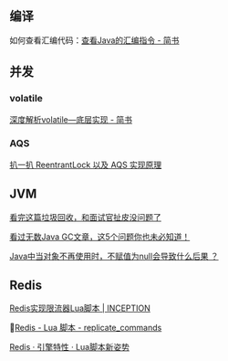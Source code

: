 ## 编译

如何查看汇编代码：[查看Java的汇编指令 \- 简书](https://www.jianshu.com/p/93821b08e774)



## 并发

### volatile

[深度解析volatile—底层实现 \- 简书](https://www.jianshu.com/p/2643c9ea1b82)



### AQS

[扒一扒 ReentrantLock 以及 AQS 实现原理](https://mp.weixin.qq.com/s/jCBrHSVK647bdVIPvJHxOg)



## JVM

[看完这篇垃圾回收，和面试官扯皮没问题了](https://mp.weixin.qq.com/s?__biz=MzIxNjA5MTM2MA==&mid=2652436610&idx=2&sn=49dd8b6268b8674911baabd03096523f&scene=21#wechat_redirect)

[看过无数Java GC文章，这5个问题你也未必知道！](https://mp.weixin.qq.com/s?__biz=MzIxNjA5MTM2MA==&mid=2652436890&idx=2&sn=f3476873cc5ee8d9287ddf5729220bf2&chksm=8c620615bb158f036c331b13af1af94c2bc729f2b7388973cd7befc95428c7df48e68d2af265&scene=90&xtrack=1&subscene=93&clicktime=1585541478&enterid=1585541478&ascene=56&devicetype=android-28&version=27000d37&nettype=WIFI&abtest_cookie=AAACAA%3D%3D&lang=zh_CN&exportkey=AwzjAwcZiChUvX6ElatRmVk%3D&pass_ticket=1TpTHIdVUnjPrKPmK3tQqNnOEn69o6gWL1LxhxQTBtUDXmGRXw6MzXBJ1I%2F8uYFI&wx_header=1)

[Java中当对象不再使用时，不赋值为null会导致什么后果 ？](https://mp.weixin.qq.com/s/Re2OzjgaTRzDqoi23TvzoQ)





## Redis

[Redis实现限流器Lua脚本 \| INCEPTION](https://ljd0620.github.io/2019/02/24/Redis%E5%AE%9E%E7%8E%B0%E9%99%90%E6%B5%81%E5%99%A8Lua%E8%84%9A%E6%9C%AC/#%E6%95%B0%E6%8D%AE%E7%BB%93%E6%9E%84)

🌰[Redis \- Lua 脚本 \- replicate_commands](https://juejin.im/post/5c83776d5188257df30c9d39)

[Redis · 引擎特性 · Lua脚本新姿势](http://mysql.taobao.org/monthly/2019/01/06/)

